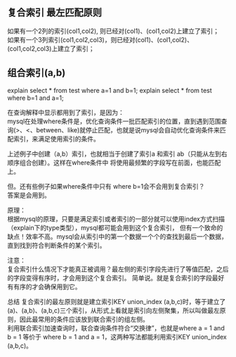 ## 复合索引 最左匹配原则  
如果有一个2列的索引(col1,col2), 则已经对(col1)、(col1,col2)上建立了索引；  
如果有一个3列索引(col1,col2,col3)，则已经对(col1)、(col1,col2)、(col1,col2,col3)上建立了索引；  

## 组合索引(a,b)

explain select * from test where a=1 and b=1;
explain select * from test where b=1 and a=1;

在查询解释中显示都用到了索引，是因为：  
mysql在处理where条件是，优化查询条件一批匹配索引的位置，直到遇到范围查询(>、<、between、like)就停止匹配，也就是说mysql会自动优化查询条件来匹配索引，来满足使用索引的条件。  

上述例子中创建（a,b）索引，也就相当于创建了索引a 和索引 ab（只能从左到右顺序组合创建）。这样在where条件中 将使用最频繁的字段写在前面，也能匹配上。  

但。还有些例子如果where条件中只有 where b=1会不会用到复合索引？  
答案是会用到。  

原理：  
根据mysql的原理，只要是满足索引或者索引的一部分就可以使用index方式扫描（explain下的type类型），mysql都可能会用到这个复合索引，
但有一个致命的缺点！效率不高。mysql会从索引中的第一个数据一个个的查找到最后一个数据，直到找到符合判断条件的某个索引。  

注意：  
复合索引什么情况下才能真正被调用？最左侧的索引字段先进行了等值匹配，之后的字段变得有序时，才会用到这个复合索引。
简单说。就是复合索引的字段最好有有序的才会确保用到它。

总结
复合索引的最左原则就是建立索引KEY union_index (a,b,c)时，等于建立了(a)、(a,b)、(a,b,c)三个索引，从形式上看就是索引向左侧聚集，所以叫做最左原则，因此最常用的条件应该放到联合索引的组左侧。  
利用联合索引加速查询时，联合查询条件符合“交换律”，也就是where a = 1 and b = 1 等价于 where b = 1 and a = 1，这两种写法都能利用索引KEY union_index (a,b,c)。